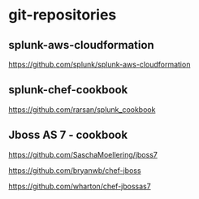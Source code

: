 git-repositories
================

splunk-aws-cloudformation
-------------------------
https://github.com/splunk/splunk-aws-cloudformation

splunk-chef-cookbook
--------------------
https://github.com/rarsan/splunk_cookbook

Jboss AS 7 - cookbook
---------------------
https://github.com/SaschaMoellering/jboss7

https://github.com/bryanwb/chef-jboss

https://github.com/wharton/chef-jbossas7



